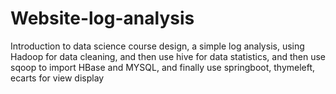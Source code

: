 # Website-log-analysis
Introduction to data science course design, a simple log analysis, using Hadoop for data cleaning, and then use hive for data statistics, and then use sqoop to import HBase and MYSQL, and finally use springboot, thymeleft, ecarts for view display
